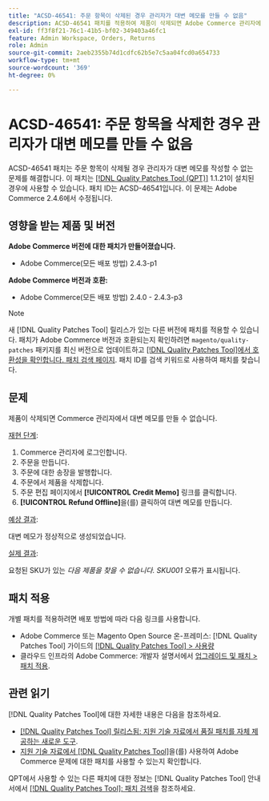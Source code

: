 ```yaml
---
title: "ACSD-46541: 주문 항목이 삭제된 경우 관리자가 대변 메모를 만들 수 없음"
description: ACSD-46541 패치를 적용하여 제품이 삭제되면 Adobe Commerce 관리자에서 대변 메모를 만들 수 없는 Adobe Commerce 문제를 해결합니다.
exl-id: ff3f8f21-76c1-41b5-bf02-349403a46fc1
feature: Admin Workspace, Orders, Returns
role: Admin
source-git-commit: 2aeb2355b74d1cdfc62b5e7c5aa04fcd0a654733
workflow-type: tm+mt
source-wordcount: '369'
ht-degree: 0%

---
```


# ACSD-46541: 주문 항목을 삭제한 경우 관리자가 대변 메모를 만들 수 없음

ACSD-46541 패치는 주문 항목이 삭제될 경우 관리자가 대변 메모를 작성할 수 없는 문제를 해결합니다. 이 패치는 [[!DNL Quality Patches Tool (QPT)]](/help/announcements/adobe-commerce-announcements/magento-quality-patches-released-new-tool-to-self-serve-quality-patches.md) 1.1.21이 설치된 경우에 사용할 수 있습니다. 패치 ID는 ACSD-46541입니다. 이 문제는 Adobe Commerce 2.4.6에서 수정됩니다.

## 영향을 받는 제품 및 버전

**Adobe Commerce 버전에 대한 패치가 만들어졌습니다.**

* Adobe Commerce(모든 배포 방법) 2.4.3-p1

**Adobe Commerce 버전과 호환:**

* Adobe Commerce(모든 배포 방법) 2.4.0 - 2.4.3-p3

>[!NOTE]
>
>새 [!DNL Quality Patches Tool] 릴리스가 있는 다른 버전에 패치를 적용할 수 있습니다. 패치가 Adobe Commerce 버전과 호환되는지 확인하려면 `magento/quality-patches` 패키지를 최신 버전으로 업데이트하고 [[!DNL Quality Patches Tool]에서 호환성을 확인합니다. 패치 검색 페이지](https://experienceleague.adobe.com/tools/commerce-quality-patches/index.html?lang=ko). 패치 ID를 검색 키워드로 사용하여 패치를 찾습니다.

## 문제

제품이 삭제되면 Commerce 관리자에서 대변 메모를 만들 수 없습니다.

<u>재현 단계</u>:

1. Commerce 관리자에 로그인합니다.
1. 주문을 만듭니다.
1. 주문에 대한 송장을 발행합니다.
1. 주문에서 제품을 삭제합니다.
1. 주문 편집 페이지에서 **[!UICONTROL Credit Memo]** 링크를 클릭합니다.
1. **[!UICONTROL Refund Offline]**&#x200B;을(를) 클릭하여 대변 메모를 만듭니다.

<u>예상 결과</u>:

대변 메모가 정상적으로 생성되었습니다.

<u>실제 결과</u>:

요청된 SKU가 있는 _다음 제품을 찾을 수 없습니다. SKU001_ 오류가 표시됩니다.

## 패치 적용

개별 패치를 적용하려면 배포 방법에 따라 다음 링크를 사용합니다.

* Adobe Commerce 또는 Magento Open Source 온-프레미스: [!DNL Quality Patches Tool] 가이드의 [[!DNL Quality Patches Tool] > 사용량](https://experienceleague.adobe.com/docs/commerce-operations/tools/quality-patches-tool/usage.html?lang=ko)
* 클라우드 인프라의 Adobe Commerce: 개발자 설명서에서 [업그레이드 및 패치 > 패치 적용](https://experienceleague.adobe.com/ko/docs/commerce-cloud-service/user-guide/develop/upgrade/apply-patches).

## 관련 읽기

[!DNL Quality Patches Tool]에 대한 자세한 내용은 다음을 참조하세요.

* [[!DNL Quality Patches Tool] 릴리스됨: 지원 기술 자료에서 품질 패치를 자체 제공하는 새로운 도구](/help/announcements/adobe-commerce-announcements/magento-quality-patches-released-new-tool-to-self-serve-quality-patches.md).
* [지원 기술 자료에서  [!DNL Quality Patches Tool]](/help/support-tools/patches-available-in-qpt-tool/check-patch-for-magento-issue-with-magento-quality-patches.md)을(를) 사용하여 Adobe Commerce 문제에 대한 패치를 사용할 수 있는지 확인합니다.

QPT에서 사용할 수 있는 다른 패치에 대한 정보는 [!DNL Quality Patches Tool] 안내서에서 [[!DNL Quality Patches Tool]: 패치 검색](https://experienceleague.adobe.com/tools/commerce-quality-patches/index.html?lang=ko)을 참조하세요.
